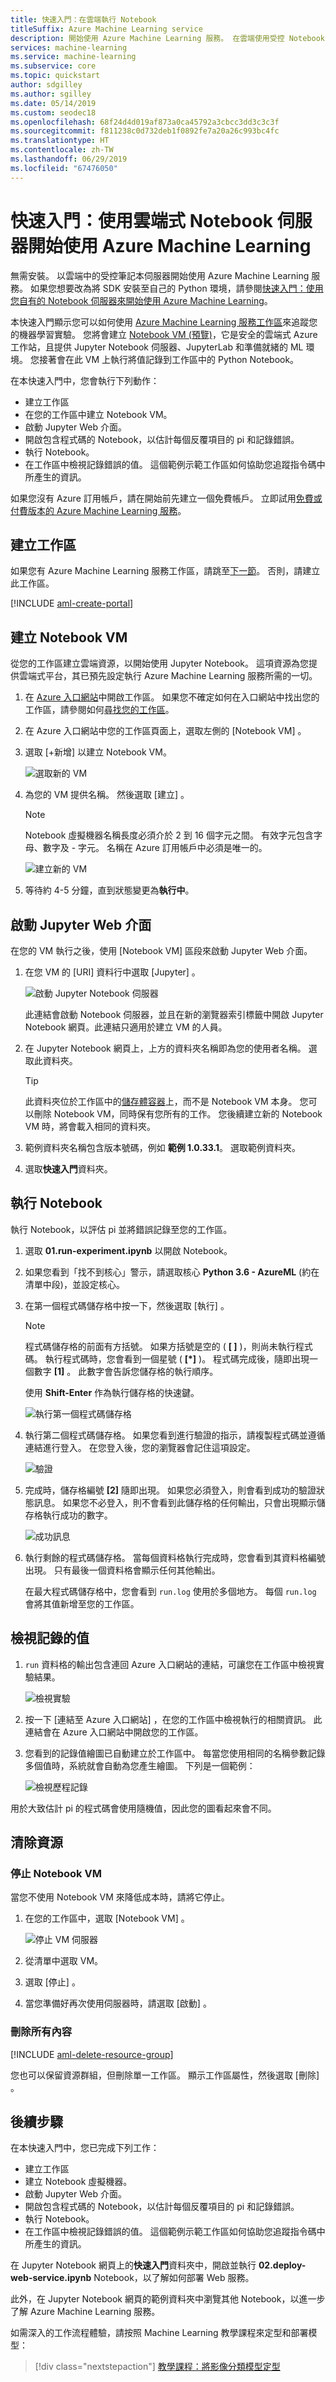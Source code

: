 ```yaml
---
title: 快速入門：在雲端執行 Notebook
titleSuffix: Azure Machine Learning service
description: 開始使用 Azure Machine Learning 服務。 在雲端使用受控 Notebook 伺服器來試用您的工作區。  您的工作區是雲端中您用來實驗、定型及部署機器學習模型的基礎區塊。
services: machine-learning
ms.service: machine-learning
ms.subservice: core
ms.topic: quickstart
author: sdgilley
ms.author: sgilley
ms.date: 05/14/2019
ms.custom: seodec18
ms.openlocfilehash: 68f24d4d019af873a0ca45792a3cbcc3dd3c3c3f
ms.sourcegitcommit: f811238c0d732deb1f0892fe7a20a26c993bc4fc
ms.translationtype: HT
ms.contentlocale: zh-TW
ms.lasthandoff: 06/29/2019
ms.locfileid: "67476050"
---
```

# <a name="quickstart-use-a-cloud-based-notebook-server-to-get-started-with-azure-machine-learning"></a>快速入門：使用雲端式 Notebook 伺服器開始使用 Azure Machine Learning

無需安裝。  以雲端中的受控筆記本伺服器開始使用 Azure Machine Learning 服務。 如果您想要改為將 SDK 安裝至自己的 Python 環境，請參閱[快速入門：使用您自有的 Notebook 伺服器來開始使用 Azure Machine Learning](quickstart-run-local-notebook.md)。

本快速入門顯示您可以如何使用 [Azure Machine Learning 服務工作區](concept-azure-machine-learning-architecture.md)來追蹤您的機器學習實驗。  您將會建立 [Notebook VM (預覽)](how-to-configure-environment.md#notebookvm)，它是安全的雲端式 Azure 工作站，且提供 Jupyter Notebook 伺服器、JupyterLab 和準備就緒的 ML 環境。 您接著會在此 VM 上執行將值記錄到工作區中的 Python Notebook。

在本快速入門中，您會執行下列動作：

* 建立工作區
* 在您的工作區中建立 Notebook VM。
* 啟動 Jupyter Web 介面。
* 開啟包含程式碼的 Notebook，以估計每個反覆項目的 pi 和記錄錯誤。
* 執行 Notebook。
* 在工作區中檢視記錄錯誤的值。 這個範例示範工作區如何協助您追蹤指令碼中所產生的資訊。

如果您沒有 Azure 訂用帳戶，請在開始前先建立一個免費帳戶。 立即試用[免費或付費版本的 Azure Machine Learning 服務](https://aka.ms/AMLFree)。

## <a name="create-a-workspace"></a>建立工作區

如果您有 Azure Machine Learning 服務工作區，請跳至[下一節](#create-notebook)。 否則，請建立此工作區。

[!INCLUDE [aml-create-portal](../../../includes/aml-create-in-portal.md)]

## <a name="create-notebook"></a>建立 Notebook VM

 從您的工作區建立雲端資源，以開始使用 Jupyter Notebook。 這項資源為您提供雲端式平台，其已預先設定執行 Azure Machine Learning 服務所需的一切。

1. 在 [Azure 入口網站](https://portal.azure.com/)中開啟工作區。  如果您不確定如何在入口網站中找出您的工作區，請參閱如何[尋找您的工作區](how-to-manage-workspace.md#view)。

1. 在 Azure 入口網站中您的工作區頁面上，選取左側的 [Notebook VM]  。

1. 選取 [+新增]  以建立 Notebook VM。

     ![選取新的 VM](./media/quickstart-run-cloud-notebook/add-workstation.png)

1. 為您的 VM 提供名稱。 然後選取 [建立]  。

    > [!NOTE]
    > Notebook 虛擬機器名稱長度必須介於 2 到 16 個字元之間。 有效字元包含字母、數字及 - 字元。  名稱在 Azure 訂用帳戶中必須是唯一的。

    ![建立新的 VM](media/quickstart-run-cloud-notebook/create-new-workstation.png)

1. 等待約 4-5 分鐘，直到狀態變更為**執行中**。


## <a name="launch-jupyter-web-interface"></a>啟動 Jupyter Web 介面

在您的 VM 執行之後，使用 [Notebook VM]  區段來啟動 Jupyter Web 介面。

1. 在您 VM 的 [URI]  資料行中選取 [Jupyter]  。  

    ![啟動 Jupyter Notebook 伺服器](./media/quickstart-run-cloud-notebook/start-server.png)

    此連結會啟動 Notebook 伺服器，並且在新的瀏覽器索引標籤中開啟 Jupyter Notebook 網頁。此連結只適用於建立 VM 的人員。

1. 在 Jupyter Notebook 網頁上，上方的資料夾名稱即為您的使用者名稱。  選取此資料夾。

    > [!TIP]
    > 此資料夾位於工作區中的[儲存體容器](concept-workspace.md#resources)上，而不是 Notebook VM 本身。  您可以刪除 Notebook VM，同時保有您所有的工作。  您後續建立新的 Notebook VM 時，將會載入相同的資料夾。

1. 範例資料夾名稱包含版本號碼，例如 **範例 1.0.33.1**。  選取範例資料夾。

1. 選取**快速入門**資料夾。

## <a name="run-the-notebook"></a>執行 Notebook

執行 Notebook，以評估 pi 並將錯誤記錄至您的工作區。

1. 選取 **01.run-experiment.ipynb** 以開啟 Notebook。

1. 如果您看到「找不到核心」警示，請選取核心 **Python 3.6 - AzureML** (約在清單中段)，並設定核心。

1. 在第一個程式碼儲存格中按一下，然後選取 [執行]  。

    > [!NOTE]
    > 程式碼儲存格的前面有方括號。 如果方括號是空的 ( __[  ]__ )，則尚未執行程式碼。 執行程式碼時，您會看到一個星號 ( __[*]__ )。 程式碼完成後，隨即出現一個數字 **[1]** 。  此數字會告訴您儲存格的執行順序。
    >
    > 使用 **Shift-Enter** 作為執行儲存格的快速鍵。

    ![執行第一個程式碼儲存格](media/quickstart-run-cloud-notebook/cell1.png)

1. 執行第二個程式碼儲存格。 如果您看到進行驗證的指示，請複製程式碼並遵循連結進行登入。 在您登入後，您的瀏覽器會記住這項設定。  

    ![驗證](media/quickstart-run-cloud-notebook/authenticate.png)

1. 完成時，儲存格編號 __[2]__ 隨即出現。  如果您必須登入，則會看到成功的驗證狀態訊息。   如果您不必登入，則不會看到此儲存格的任何輸出，只會出現顯示儲存格執行成功的數字。

    ![成功訊息](media/quickstart-run-cloud-notebook/success.png)

1. 執行剩餘的程式碼儲存格。  當每個資料格執行完成時，您會看到其資料格編號出現。 只有最後一個資料格會顯示任何其他輸出。  

    在最大程式碼儲存格中，您會看到 `run.log` 使用於多個地方。 每個 `run.log` 會將其值新增至您的工作區。

## <a name="view-logged-values"></a>檢視記錄的值

1. `run` 資料格的輸出包含連回 Azure 入口網站的連結，可讓您在工作區中檢視實驗結果。

    ![檢視實驗](./media/quickstart-run-cloud-notebook/view-exp.png)

1. 按一下 [連結至 Azure 入口網站]  ，在您的工作區中檢視執行的相關資訊。  此連結會在 Azure 入口網站中開啟您的工作區。

1. 您看到的記錄值繪圖已自動建立於工作區中。 每當您使用相同的名稱參數記錄多個值時，系統就會自動為您產生繪圖。 下列是一個範例：

   ![檢視歷程記錄](./media/quickstart-run-cloud-notebook/web-results.png)

用於大致估計 pi 的程式碼會使用隨機值，因此您的圖看起來會不同。  

## <a name="clean-up-resources"></a>清除資源

### <a name="stop-the-notebook-vm"></a>停止 Notebook VM

當您不使用 Notebook VM 來降低成本時，請將它停止。  

1. 在您的工作區中，選取 [Notebook VM]  。

   ![停止 VM 伺服器](./media/quickstart-run-cloud-notebook/stop-server.png)

1. 從清單中選取 VM。

1. 選取 [停止]  。

1. 當您準備好再次使用伺服器時，請選取 [啟動]  。

### <a name="delete-everything"></a>刪除所有內容

[!INCLUDE [aml-delete-resource-group](../../../includes/aml-delete-resource-group.md)]

您也可以保留資源群組，但刪除單一工作區。 顯示工作區屬性，然後選取 [刪除]  。

## <a name="next-steps"></a>後續步驟

在本快速入門中，您已完成下列工作：

* 建立工作區
* 建立 Notebook 虛擬機器。
* 啟動 Jupyter Web 介面。
* 開啟包含程式碼的 Notebook，以估計每個反覆項目的 pi 和記錄錯誤。
* 執行 Notebook。
* 在工作區中檢視記錄錯誤的值。  這個範例示範工作區如何協助您追蹤指令碼中所產生的資訊。 

在 Jupyter Notebook 網頁上的**快速入門**資料夾中，開啟並執行 **02.deploy-web-service.ipynb** Notebook，以了解如何部署 Web 服務。

此外，在 Jupyter Notebook 網頁的範例資料夾中瀏覽其他 Notebook，以進一步了解 Azure Machine Learning 服務。

如需深入的工作流程體驗，請按照 Machine Learning 教學課程來定型和部署模型：  

> [!div class="nextstepaction"]
> [教學課程：將影像分類模型定型](tutorial-train-models-with-aml.md)
